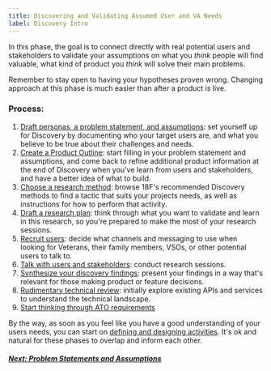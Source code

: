 ```yaml
---
title: Discovering and Validating Assumed User and VA Needs
label: Discovery Intro
---
```

In this phase, the goal is to connect directly with real potential users and stakeholders to validate your assumptions on what you *think* people will find valuable, what kind of product you *think* will solve their main problems.

Remember to stay open to having your hypotheses proven wrong. Changing approach at this phase is much easier than after a product is live.

### Process:
1. [Draft personas, a problem statement, and assumptions](./problem-statements-and-assumptions): set yourself up for Discovery by documenting who your target users are, and what you believe to be true about their challenges and needs.
1. [Create a Product Outline](./product-outline): start filling in your problem statement and assumptions, and come back to refine additional product information at the end of Discovery when you've learn from users and stakeholders, and have a better idea of what to build.
1. <a href='https://methods.18f.gov/discover/' target="blank">Choose a research method</a>: browse 18F's recommended Discovery methods to find a tactic that suits your projects needs, as well as instructions for how to perform that activity.
1. [Draft a research plan](./draft-research-plan): think through what you want to validate and learn in this research, so you're prepared to make the most of your research sessions.
1. [Recruit users](./recruit-users): decide what channels and messaging to use when looking for Veterans, their family members, VSOs, or other potential users to talk to.
1. [Talk with users and stakeholders](./talk-with-users-and-stakeholders): conduct research sessions.
1. [Synthesize your discovery findings](./synthesize-your-findings): present your findings in a way that's relevant for those making product or feature decisions.
1. [Rudimentary technical review](./rudimentary-technical-review): initially explore existing APIs and services to understand the technical landscape.
1. [Start thinking through ATO requirements](../deploy-your-app/ato)

By the way, as soon as you feel like you have a good understanding of your users needs, you can start on [defining and designing activities](../design-and-define/design-and-define-intro). It's ok and natural for these phases to overlap and inform each other.

<!-- Next Button -->
<a href='./problem-statements-and-assumptions'><div class="next-button"><h5 class="next-text">Next: Problem Statements and Assumptions</h5></div></a>


<!-- Team Composition (step3) and Product Charter (step4) are omitted for now because they have no content-->
<!-- 1. [Document your team composition](./team-composition): define your team composition and roles to ensure you have the appropriate implementation and validation resources.
1. [Create a Product Charter](./product-charter): make sure your general solution approach is agreed upon by all stakeholders -- without going to deep into solution detail, since that will be further defined after Discovery. -->

